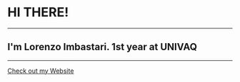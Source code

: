  # HI THERE!
 ___
## I'm Lorenzo Imbastari. 1st year at UNIVAQ
 ___
 [Check out my Website](https://airplr.github.io "Website")

